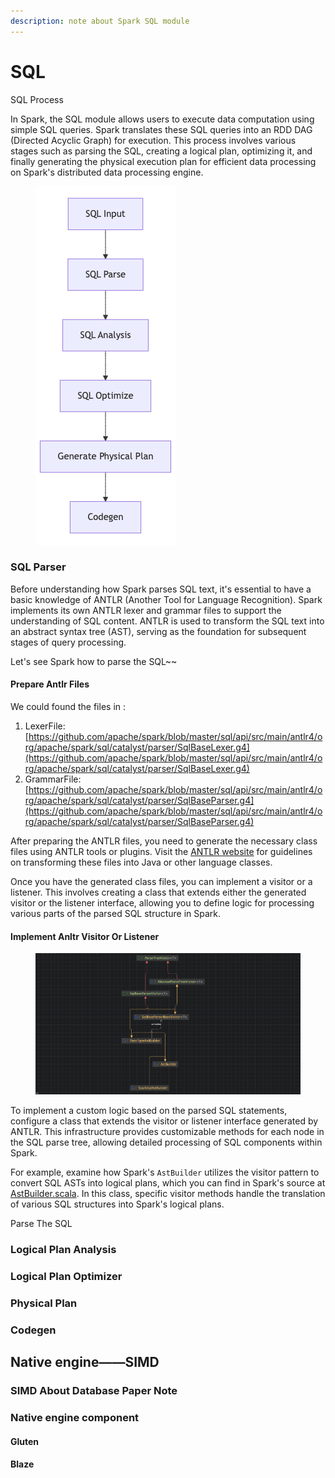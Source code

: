 ```yaml
---
description: note about Spark SQL module
---
```


# SQL

SQL Process

In Spark, the SQL module allows users to execute data computation using simple SQL queries. Spark translates these SQL queries into an RDD DAG (Directed Acyclic Graph) for execution. This process involves various stages such as parsing the SQL, creating a logical plan, optimizing it, and finally generating the physical execution plan for efficient data processing on Spark's distributed data processing engine.

<figure><img src=".gitbook/assets/mermaid-202543 185119.png" alt=""><figcaption></figcaption></figure>

### SQL Parser

Before understanding how Spark parses SQL text, it's essential to have a basic knowledge of ANTLR (Another Tool for Language Recognition). Spark implements its own ANTLR lexer and grammar files to support the understanding of SQL content. ANTLR is used to transform the SQL text into an abstract syntax tree (AST), serving as the foundation for subsequent stages of query processing.

Let's see Spark how to parse the SQL\~\~

#### Prepare Antlr Files

We could found the files in :&#x20;

1. LexerFile: [https://github.com/apache/spark/blob/master/sql/api/src/main/antlr4/org/apache/spark/sql/catalyst/parser/SqlBaseLexer.g4](https://github.com/apache/spark/blob/master/sql/api/src/main/antlr4/org/apache/spark/sql/catalyst/parser/SqlBaseLexer.g4)
2. GrammarFile: [https://github.com/apache/spark/blob/master/sql/api/src/main/antlr4/org/apache/spark/sql/catalyst/parser/SqlBaseParser.g4](https://github.com/apache/spark/blob/master/sql/api/src/main/antlr4/org/apache/spark/sql/catalyst/parser/SqlBaseParser.g4)

After preparing the ANTLR files, you need to generate the necessary class files using ANTLR tools or plugins. Visit the [ANTLR website](https://www.antlr.org/) for guidelines on transforming these files into Java or other language classes.

Once you have the generated class files, you can implement a visitor or a listener. This involves creating a class that extends either the generated visitor or the listener interface, allowing you to define logic for processing various parts of the parsed SQL structure in Spark.

#### Implement Anltr Visitor Or Listener

<figure><img src=".gitbook/assets/截屏2025-04-07 02.11.39.png" alt=""><figcaption></figcaption></figure>

To implement a custom logic based on the parsed SQL statements, configure a class that extends the visitor or listener interface generated by ANTLR. This infrastructure provides customizable methods for each node in the SQL parse tree, allowing detailed processing of SQL components within Spark.

For example, examine how Spark's `AstBuilder` utilizes the visitor pattern to convert SQL ASTs into logical plans, which you can find in Spark's source at [AstBuilder.scala](https://github.com/apache/spark/blob/master/sql/catalyst/src/main/scala/org/apache/spark/sql/catalyst/parser/AstBuilder.scala). In this class, specific visitor methods handle the translation of various SQL structures into Spark's logical plans.

Parse The SQL



### Logical Plan Analysis

### Logical Plan Optimizer

### Physical Plan

### Codegen

## Native engine——SIMD

### SIMD About Database Paper Note

### Native engine component

#### Gluten

#### Blaze






















